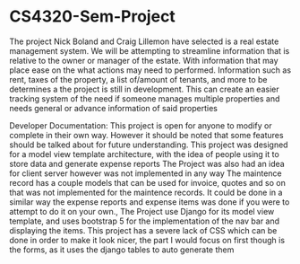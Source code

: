 # CS4320-Sem-Project
The project Nick Boland and Craig Lillemon have selected is a real estate management system. We will be attempting to streamline information that is relative to the owner or manager of the estate. With information that may place ease on the what actions may need to performed. Information such as rent, taxes of the property, a list of/amount of tenants, and more to be determines a the project is still in development. This can create an easier tracking system of the need if someone manages multiple properties and needs general or advance information of said properties




Developer Documentation: 
This project is open for anyone to modify or complete in their own way. However it should be noted that some features should be talked about for future understanding.
This project was designed for a model view template architecture, with the idea of people using it to store data and generate expense reports
The Project was also had an idea for client server however was not implemented in any way
The maintence record has a couple models that can be used for invoice, quotes and so on that was not implemented for the maintence records. It could be done in a similar way the expense reports and expense items was done if you were to attempt to do it on your own.,
The Project use Django for its model view template, and uses bootstrap 5 for the implementation of the nav bar and displaying the items. 
This project has a severe lack of CSS which can be done in order to make it look nicer, the part I would focus on first though is the forms, as it uses the django tables to auto generate them 
